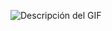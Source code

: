 ![Descripción del GIF](https://github.com/Rodlemus03/lab2-graficasPorComputadora/raw/master/video/gif.gif)
